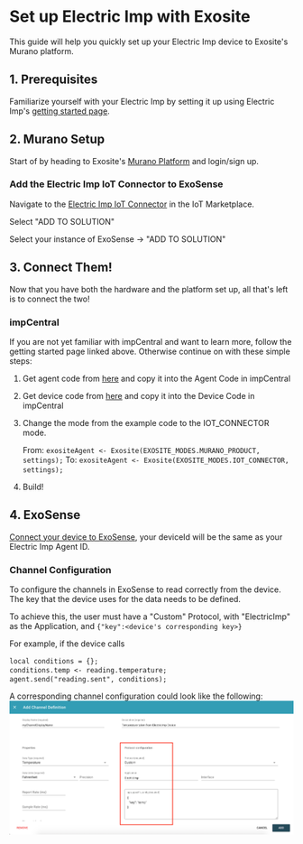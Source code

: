 # Set up Electric Imp with Exosite

This guide will help you quickly set up your Electric Imp device to Exosite's Murano platform.


## 1. Prerequisites

Familiarize yourself with your Electric Imp by setting it up using Electric Imp's [getting started page](https://developer.electricimp.com/gettingstarted).

## 2. Murano Setup
Start of by heading to Exosite's [Murano Platform](https://www.exosite.io/) and login/sign up.

### Add the Electric Imp IoT Connector to ExoSense
Navigate to the [Electric Imp IoT Connector](https://www.exosite.io/business/exchange/catalog/component/5d88eb136dc761ccebf20079) in the IoT Marketplace. 

Select "ADD TO SOLUTION"

Select your instance of ExoSense -> "ADD TO SOLUTION"

## 3. Connect Them!

Now that you have both the hardware and the platform set up, all that's left is to connect the two!

### impCentral
If you are not yet familiar with impCentral and want to learn more, follow the getting started page linked above. Otherwise continue on with these simple steps:

1.	Get agent code from [here](https://github.com/electricimp/Exosite/blob/master/Example/example.agent.nut) and copy it into the Agent Code in impCentral
2.	Get device code from [here](https://github.com/electricimp/Exosite/blob/master/Example/example.device.nut) and copy it into the Device Code in impCentral
3. Change the mode from the example code to the IOT_CONNECTOR mode.

   From: `exositeAgent <- Exosite(EXOSITE_MODES.MURANO_PRODUCT, settings);`
   To: `exositeAgent <- Exosite(EXOSITE_MODES.IOT_CONNECTOR, settings);`

4.	Build!

## 4. ExoSense

[Connect your device to ExoSense](../../master/ExoSense/README.md), your deviceId will be the same as your Electric Imp Agent ID.

### Channel Configuration
To configure the channels in ExoSense to read correctly from the device. The key that the device uses for the data needs to be defined.

To achieve this, the user must have a "Custom" Protocol, with "ElectricImp" as the Application, and `{"key":<device's corresponding key>}`

For example, if the device calls
```
local conditions = {};
conditions.temp <- reading.temperature;
agent.send("reading.sent", conditions);
```

A corresponding channel configuration could look like the following:
![](assets/ChannelConfigurationExample.png)

